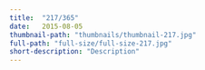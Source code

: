 ```yaml
---
title:  "217/365"
date:   2015-08-05
thumbnail-path: "thumbnails/thumbnail-217.jpg"
full-path: "full-size/full-size-217.jpg"
short-description: "Description"
---
```

